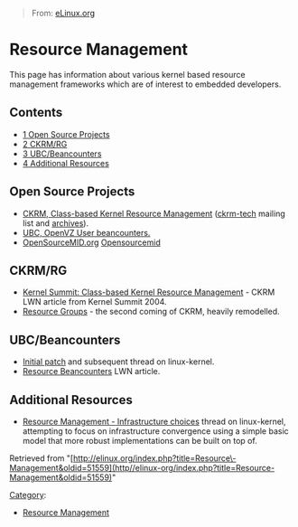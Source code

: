 > From: [eLinux.org](http://eLinux.org/Resource_Management "http://eLinux.org/Resource_Management")


# Resource Management



This page has information about various kernel based resource management
frameworks which are of interest to embedded developers.

## Contents

-   [1 Open Source Projects](#open-source-projects)
-   [2 CKRM/RG](#ckrm-rg)
-   [3 UBC/Beancounters](#ubc-beancounters)
-   [4 Additional Resources](#additional-resources)

## Open Source Projects

-   [CKRM, Class-based Kernel Resource
    Management](http//ckrm-sourceforge.net)
    ([ckrm-tech](https//lists-sourceforge.net/lists/listinfo/ckrm-tech)
    mailing list and
    [archives](http//sourceforge-net/mailarchive/forum.php?forum=ckrm-tech)).
-   [UBC, OpenVZ User
    beancounters.](http//wiki-openvz.org/Category:UBC)
-   [OpenSourceMID.org](http//www-opensourcemid.org)
    [Opensourcemid](http://eLinux.org/Opensourcemid "Opensourcemid")

## CKRM/RG

-   [Kernel Summit: Class-based Kernel Resource
    Management](http//lwn-net/Articles/94573/) - CKRM LWN article from
    Kernel Summit 2004.
-   [Resource Groups](http//lwn-net/Articles/181857/) - the second
    coming of CKRM, heavily remodelled.

## UBC/Beancounters

-   [Initial patch](http//article-gmane.org/gmane.linux.kernel/437312)
    and subsequent thread on linux-kernel.
-   [Resource Beancounters](http//lwn-net/Articles/197433/) LWN
    article.

## Additional Resources

-   [Resource Management - Infrastructure
    choices](http//lkml-org/lkml/2006/10/30/49) thread on linux-kernel,
    attempting to focus on infrastructure convergence using a simple
    basic model that more robust implementations can be built on top of.

Retrieved from
"[http://elinux.org/index.php?title=Resource\-Management&oldid=51559](http//elinux-org/index.php?title=Resource-Management&oldid=51559)"

[Category](http://eLinux.org/SpecialCategories "Special:Categories"):

-   [Resource
    Management](http://eLinux.org/CategoryResource-Management "Category:Resource Management")

